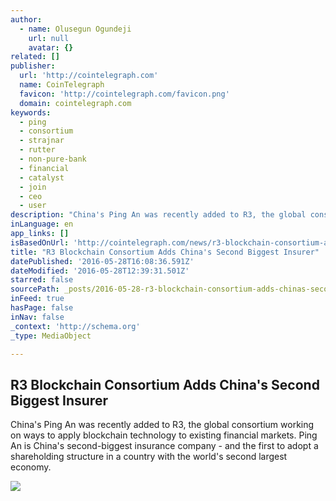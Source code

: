 ```yaml
---
author:
  - name: Olusegun Ogundeji
    url: null
    avatar: {}
related: []
publisher:
  url: 'http://cointelegraph.com'
  name: CoinTelegraph
  favicon: 'http://cointelegraph.com/favicon.png'
  domain: cointelegraph.com
keywords:
  - ping
  - consortium
  - strajnar
  - rutter
  - non-pure-bank
  - financial
  - catalyst
  - join
  - ceo
  - user
description: "China's Ping An was recently added to R3, the global consortium working on ways to apply blockchain technology to existing financial markets. Ping An is China's second-biggest insurance company - and the first to adopt a shareholding structure in a country with the world's second largest economy."
inLanguage: en
app_links: []
isBasedOnUrl: 'http://cointelegraph.com/news/r3-blockchain-consortium-adds-chinas-second-biggest-insurer'
title: "R3 Blockchain Consortium Adds China's Second Biggest Insurer"
datePublished: '2016-05-28T16:08:36.591Z'
dateModified: '2016-05-28T12:39:31.501Z'
starred: false
sourcePath: _posts/2016-05-28-r3-blockchain-consortium-adds-chinas-second-biggest-insurer.md
inFeed: true
hasPage: false
inNav: false
_context: 'http://schema.org'
_type: MediaObject

---
```

<article style=""><h1>R3 Blockchain Consortium Adds China's Second Biggest Insurer</h1><p>China's Ping An was recently added to R3, the global consortium working on ways to apply blockchain technology to existing financial markets. Ping An is China's second-biggest insurance company - and the first to adopt a shareholding structure in a country with the world's second largest economy.</p><img src="http://cointelegraph.com/images/725_aHR0cDovL2NvaW50ZWxlZ3JhcGguY29tL3N0b3JhZ2UvdXBsb2Fkcy92aWV3Lzk0NjJkOGE2NGQ1ODQ1ZTE0NTUxNDMxZWJkMGVhYjkzLmpwZw==.jpg" /></article>